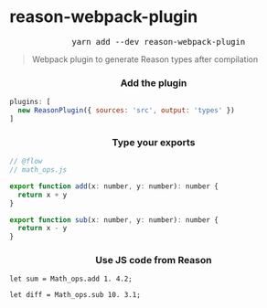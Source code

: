 # reason-webpack-plugin

<pre align="center">
  yarn add --dev reason-webpack-plugin
</pre>

> Webpack plugin to generate Reason types after compilation

<h3 align="center">
  Add the plugin
</h3>

```js
plugins: [
  new ReasonPlugin({ sources: 'src', output: 'types' })
]
```

<h3 align="center">
  Type your exports
</h3>

```js
// @flow
// math_ops.js

export function add(x: number, y: number): number {
  return x + y
}

export function sub(x: number, y: number): number {
  return x - y
}
```

<h3 align="center">
  Use JS code from Reason
</h3>

```reason
let sum = Math_ops.add 1. 4.2;

let diff = Math_ops.sub 10. 3.1;
```
